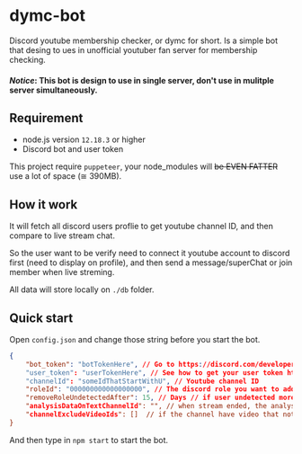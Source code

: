 # dymc-bot

Discord youtube membership checker, or dymc for short. Is a simple bot that desing to ues in unofficial youtuber fan server for membership checking.


#### ***Notice*: This bot is design to use in single server, don't use in mulitple server simultaneously.**

<!-- peko peko peko -->
<!-- Other resources  -->
<!-- HoloApi - https://api.holotools.app/v1/api-docs/#section/About -->

## Requirement
* node.js version `12.18.3` or higher
* Discord bot and user token

This project require `puppeteer`, your node_modules will ~~be EVEN FATTER~~ use a lot of space (≅ 390MB).

## How it work

It will fetch all discord users proflie to get youtube channel ID, and then compare to live stream chat.

So the user want to be verify need to connect it youtube account to discord first (need to display on profile), and then send a message/superChat or join member when live streming.

All data will store locally on `./db` folder.

## Quick start

Open `config.json` and change those string before you start the bot.

```json
{
    "bot_token": "botTokenHere", // Go to https://discord.com/developers/applications and create New Applications > Bot > TOKEN
    "user_token": "userTokenHere", // See how to get your user token https://youtu.be/WWHZoa0SxCc
    "channelId": "someIdThatStartWithU", // Youtube channel ID
    "roleId": "000000000000000000", // The discord role you want to add on verified users. Type \@yourRoleName on discord to get it.
    "removeRoleUndetectedAfter": 15, // Days // if user undetected more then this value, remove user role."
    "analysisDataOnTextChannelId": "", // when stream ended, the analysis data will send to this text channel. leave it blank if you don't want it.
    "channelExcludeVideoIds": []  // if the channel have video that not gonna stream, like free chat or something.
}
```
And then type in `npm start` to start the bot.